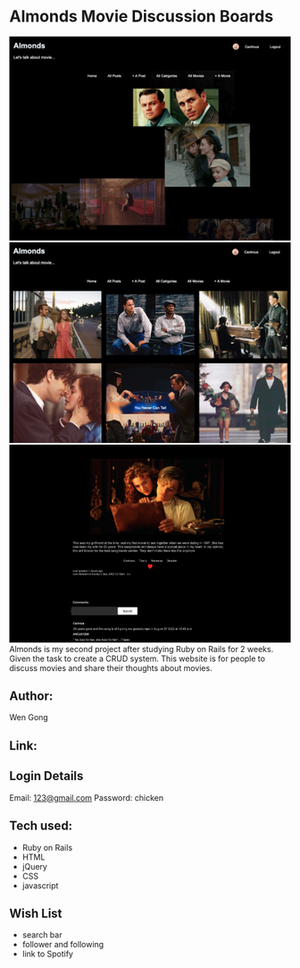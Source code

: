 # Almonds Movie Discussion Boards
![alt text](app/assets/images/screenshot1.png)
![alt text](app/assets/images/screenshot2.png)
![alt text](app/assets/images/screenshot3.png)
Almonds is my second project after studying Ruby on Rails for 2 weeks. Given the task to create a CRUD system.
This website is for people to discuss movies and share their thoughts about movies.

## Author: 
Wen Gong

## Link:

## Login Details
Email: 123@gmail.com
Password: chicken

## Tech used: 
* Ruby on Rails 
* HTML 
* jQuery
* CSS
* javascript

## Wish List
* search bar
* follower and following
* link to Spotify
